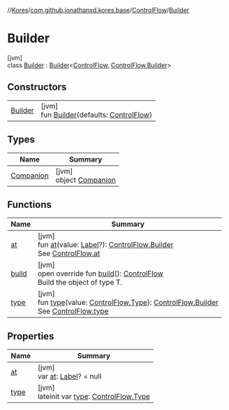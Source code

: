 //[Kores](../../../../index.md)/[com.github.jonathanxd.kores.base](../../index.md)/[ControlFlow](../index.md)/[Builder](index.md)

# Builder

[jvm]\
class [Builder](index.md) : [Builder](../../../com.github.jonathanxd.kores.builder/-builder/index.md)<[ControlFlow](../index.md), [ControlFlow.Builder](index.md)>

## Constructors

| | |
|---|---|
| [Builder](-builder.md) | [jvm]<br>fun [Builder](-builder.md)(defaults: [ControlFlow](../index.md)) |

## Types

| Name | Summary |
|---|---|
| [Companion](-companion/index.md) | [jvm]<br>object [Companion](-companion/index.md) |

## Functions

| Name | Summary |
|---|---|
| [at](at.md) | [jvm]<br>fun [at](at.md)(value: [Label](../../-label/index.md)?): [ControlFlow.Builder](index.md)<br>See [ControlFlow.at](../at.md) |
| [build](build.md) | [jvm]<br>open override fun [build](build.md)(): [ControlFlow](../index.md)<br>Build the object of type T. |
| [type](type.md) | [jvm]<br>fun [type](type.md)(value: [ControlFlow.Type](../-type/index.md)): [ControlFlow.Builder](index.md)<br>See [ControlFlow.type](../type.md) |

## Properties

| Name | Summary |
|---|---|
| [at](at.md) | [jvm]<br>var [at](at.md): [Label](../../-label/index.md)? = null |
| [type](type.md) | [jvm]<br>lateinit var [type](type.md): [ControlFlow.Type](../-type/index.md) |

